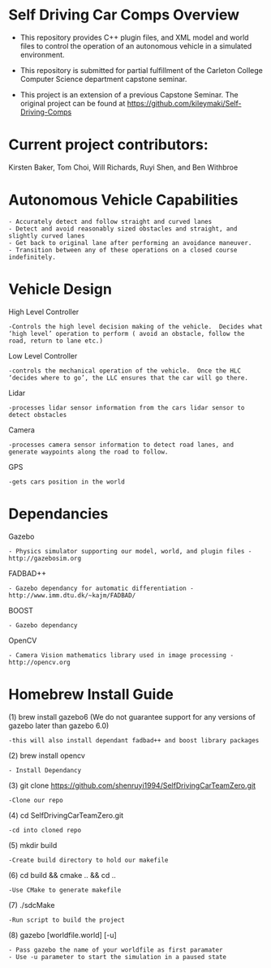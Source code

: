 # Self Driving Car Comps Overview

-	This repository provides  C++ plugin files, and XML model and world files to control the operation of an autonomous vehicle in a simulated environment.

-	This repository is submitted for partial fulfillment of the Carleton College Computer Science department capstone seminar.
-	This project is an extension of a previous Capstone Seminar.  The original project can be found at https://github.com/kileymaki/Self-Driving-Comps


# Current project contributors: 
Kirsten Baker, Tom Choi, Will Richards, Ruyi Shen, and Ben Withbroe


# Autonomous Vehicle Capabilities
	- Accurately detect and follow straight and curved lanes
	- Detect and avoid reasonably sized obstacles and straight, and slightly curved lanes
	- Get back to original lane after performing an avoidance maneuver.
	- Transition between any of these operations on a closed course indefinitely.

# Vehicle Design
High Level Controller

	-Controls the high level decision making of the vehicle.  Decides what ‘high level’ operation to perform ( avoid an obstacle, follow the road, return to lane etc.)

Low Level Controller 

	-controls the mechanical operation of the vehicle.  Once the HLC ‘decides where to go’, the LLC ensures that the car will go there.
	
Lidar

	-processes lidar sensor information from the cars lidar sensor to detect obstacles
	
Camera 

	-processes camera sensor information to detect road lanes, and generate waypoints along the road to follow.
	
	
GPS

	-gets cars position in the world

# Dependancies
Gazebo

	- Physics simulator supporting our model, world, and plugin files -http://gazebosim.org

FADBAD++ 

	- Gazebo dependancy for automatic differentiation - http://www.imm.dtu.dk/~kajm/FADBAD/

BOOST

	- Gazebo dependancy
	
OpenCV 

	- Camera Vision mathematics library used in image processing - http://opencv.org



# Homebrew Install Guide
(1) brew install gazebo6 (We do not guarantee support for any versions of gazebo later than gazebo 6.0)

	-this will also install dependant fadbad++ and boost library packages

(2) brew install opencv

	- Install Dependancy

(3) git clone https://github.com/shenruyi1994/SelfDrivingCarTeamZero.git

	-Clone our repo

(4) cd SelfDrivingCarTeamZero.git
	
	-cd into cloned repo

(5) mkdir build
	
	-Create build directory to hold our makefile

(6) cd build && cmake .. && cd ..

	-Use CMake to generate makefile

(7) ./sdcMake

	-Run script to build the project

(8) gazebo [worldfile.world] [-u]
	
	- Pass gazebo the name of your worldfile as first paramater
	- Use -u parameter to start the simulation in a paused state
